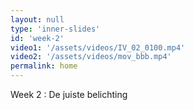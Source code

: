 ```yaml
---
layout: null
type: 'inner-slides'
id: 'week-2'
video1: '/assets/videos/IV_02_0100.mp4'
video2: '/assets/videos/mov_bbb.mp4'
permalink: home
---
```



<div class="text-standard">
    Week 2 : De juiste belichting
    <br><br>
</div>